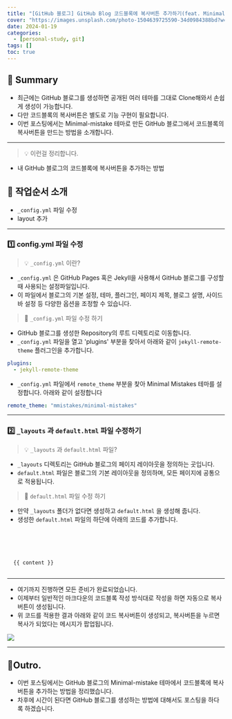 ```yaml
---
title: "[GitHub 블로그] GitHub Blog 코드블록에 복사버튼 추가하기(feat. Minimal-mistakes)"
cover: "https://images.unsplash.com/photo-1504639725590-34d0984388bd?w=1920&h=1080&fit=crop"
date: 2024-01-19
categories:
  - [personal-study, git]
tags: []
toc: true
---
```

## 🚦 Summary
- 최근에는 GitHub 블로그를 생성하면 공개된 여러 테마를 그대로 Clone해와서 손쉽게 생성이 가능합니다.
- 다만 코드블록의 복사버튼은 별도로 기능 구현이 필요합니다.
- 이번 포스팅에서는 Minimal-mistake 테마로 만든 GitHub 블로그에서 코드블록의 복사버튼을 만드는 방법을 소개합니다.

---


> 💡 이런걸 정리합니다.
- 내 GitHub 블로그의 코드블록에 복사버튼을 추가하는 방법

## 📑 작업순서 소개
- `_config.yml` 파일 수정
- layout 추가

---


### 1️⃣ config.yml  파일 수정

> 💡 `_config.yml` 이란? 

- `_config.yml` 은 GitHub Pages 혹은 Jekyll을 사용해서 GitHub 블로그를 구성할 때 사용되는 설정파일입니다.
- 이 파일에서 블로그의 기본 설정, 테마, 플러그인, 페이지 제목, 블로그 설명, 사이드바 설정 등 다양한 옵션을 조정할 수 있습니다.



> 📰 `_config.yml` 파일 수정 하기

- GitHub 블로그를 생성한 Repository의 루트 디렉토리로 이동합니다.
- `_config.yml` 파일을 열고 'plugins' 부분을 찾아서 아래와 같이 `jekyll-remote-theme` 플러그인을 추가합니다.

```yaml
plugins:
  - jekyll-remote-theme
```

- `_config.yml` 파일에서 `remote_theme` 부분을 찾아 Minimal Mistakes 테마를 설정합니다. 아래와 같이 설정합니다
```yaml
remote_theme: "mmistakes/minimal-mistakes"
```

---


###  2️⃣ `_layouts` 과 `default.html` 파일 수정하기

> 💡 `_layouts` 과 `default.html` 파일?

- `_layouts` 디렉토리는 GitHub 블로그의 페이지 레이아웃을 정의하는 곳입니다.
- `default.html` 파일은 블로그의 기본 레이아웃을 정의하며, 모든 페이지에 공통으로 적용됩니다.

 

> 📰 `default.html` 파일 수정 하기

- 만약 `_layouts` 폴더가 없다면 생성하고 `default.html` 을 생성해 줍니다.
- 생성한 `default.html` 파일의 하단에 아래의 코드를 추가합니다.

```html





  {{ content }}



```

---


- 여기까지 진행하면 모든 준비가 완료되었습니다.
- 이제부터 일반적인 마크다운의 코드블록 작성 방식대로 작성을 하면 자동으로 복사버튼이 생성됩니다.
- 위 코드를 적용한 결과 아래와 같이 코드 복사버튼이 생성되고, 복사버튼을 누르면 복사가 되었다는 메시지가 팝업됩니다.

![](https://i.imgur.com/f9zwApM.png)

---


## 🎈Outro.
- 이번 포스팅에서는 GitHub 블로그의 Minimal-mistake 테마에서 코드블록에 복사버튼을 추가하는 방법을 정리했습니다.
- 차후에 시간이 된다면 GitHub 블로그를 생성하는 방법에 대해서도 포스팅을 하다록 하겠습니다.